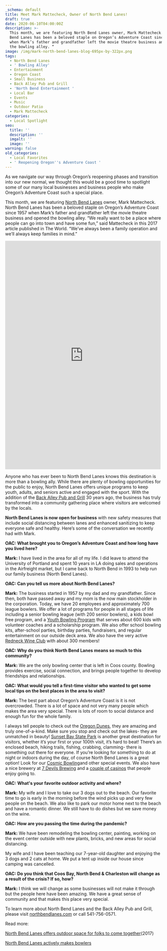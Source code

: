 ```yaml
---
_schema: default
title: Meet Mark Mattecheck, Owner of North Bend Lanes!
draft: true
date: 2020-06-10T04:00:00Z
description: >-
  This month, we are featuring North Bend Lanes owner, Mark Mattecheck. North
  Bend Lanes has been a beloved staple on Oregon’s Adventure Coast since 1957
  when Mark’s father and grandfather left the movie theatre business and opened
  the bowling alley. “
image: /img/mark-north-bend-lanes-blog-695px-by-322px.png
tags:
  - North Bend Lanes
  - ' Bowling Alley'
  - Entertainment
  - Oregon Coast
  - Small Business
  - Back Alley Pub and Grill
  - 'North Bend Entertainment '
  - Local Bar
  - Events
  - Music
  - Outdoor Patio
  - Mark Mattecheck
categories:
  - Local Spotlight
seo:
  title: ''
  description: ''
  imgalt: ''
  image: ''
warning: false
old_categories:
  - Local Favorites
  - ' Reopening Oregon''s Adventure Coast '
---
```

As we navigate our way through Oregon’s reopening phases and transition into our new normal, we thought this would be a good time to spotlight some of our many local businesses and business people who make Oregon’s Adventure Coast such a special place.

This month, we are featuring [North Bend Lanes](https://northbendlanes.com/) owner, Mark Mattecheck. North Bend Lanes has been a beloved staple on Oregon’s Adventure Coast since 1957 when Mark’s father and grandfather left the movie theatre business and opened the bowling alley. “We really want to be a place where people can go into town and have some fun,” said Mattecheck in this 2017 article published in The World. “We’ve always been a family operation and we’ll always keep families in mind.”

<iframe src="https://www.facebook.com/plugins/post.php?href=https%3A%2F%2Fwww.facebook.com%2Foregonsmallbusinessassociation%2Fposts%2F120128486363302&amp;width=500" width="500" height="735" style="border:none;overflow:hidden" scrolling="no" frameborder="0" allowtransparency="true" allow="encrypted-media"></iframe>

Anyone who has ever been to North Bend Lanes knows this destination is more than a bowling ally. While there are plenty of bowling opportunities for the public to enjoy, North Bend Lanes offers unique programs to keep youth, adults, and seniors active and engaged with the sport. With the addition of the [Back Alley Pub and Grill](https://northbendlanes.com/Back-Alley-Pub-Grill) 30 years ago, the business has truly transformed into a community gathering place where visitors are welcomed by the locals.

**North Bend Lanes is now open for business** with new safety measures that include social distancing between lanes and enhanced sanitizing to keep everyone safe and healthy. Here’s some of the conversation we recently had with Mark.

**OAC: What brought you to Oregon’s Adventure Coast and how long have you lived here?**

**Mark:** I have lived in the area for all of my life. I did leave to attend the University of Portland and spent 10 years in LA doing sales and operations in the Airfreight market, but I came back to North Bend in 1993 to help run our family business (North Bend Lanes).

**OAC: Can you tell us more about North Bend Lanes?**

**Mark:** The business started in 1957 by my dad and my grandfather. Since then, both have passed away and my mom is the now main stockholder in the corporation. Today, we have 20 employees and approximately 700 league bowlers. We offer a lot of programs for people in all stages of life including a senior bowling league (with 200 senior bowlers), a kids bowl free program, and a [Youth Bowling Program](https://northbendlanes.com/bowling/youth-programs/) that serves about 600 kids with volunteer coaches and a scholarship program. We also offer school bowling kits, after-school parties, birthday parties, fundraisers, and regular entertainment on our outside deck area. We also have the very active [Redneck Wine Club](https://northbendlanes.com/redneck-wine-tasting/) with about 300 members!

**OAC: Why do you think North Bend Lanes means so much to this community?**

**Mark:** We are the only bowling center that is left in Coos county. Bowling provides exercise, social connection, and brings people together to develop friendships and relationships.

**OAC: What would you tell a first-time visitor who wanted to get some local tips on the best places in the area to visit?**

**Mark:** The best part about Oregon’s Adventure Coast is it is not overcrowded. There is a lot of space and not very many people which makes the area very special. There is lots of room to social distance and enough fun for the whole family.

I always tell people to check out the [Oregon Dunes](https://www.oregonsadventurecoast.com/untamed-dunes/), they are amazing and truly one-of-a-kind. Make sure you stop and check out the lakes- they are unmatched in beauty! [Sunset Bay State Park](https://www.oregonsadventurecoast.com/state-parks-and-national-lands/) is another great destination for visitors, whether it’s your first or your 100th visit, it’s hard to beat! There’s an enclosed beach, hiking trails, fishing, crabbing, clamming- there is something out there for everyone. If you’re looking for something to do at night or indoors during the day, of course North Bend Lanes is a great option! Look for our [Cosmic Bowling](https://northbendlanes.com/Bowling/Cosmic-Bowling)and other special events. We also have a nice brewery at [7 Devils Brewing](https://www.7devilsbrewery.com/#/) and a [couple of casinos](https://www.oregonsadventurecoast.com/blog/try-your-luck-on-oregon-s-adventure-coast/) that people enjoy going to.

**OAC:** **What's your favorite outdoor activity and where?**

**Mark:** My wife and I love to take our 3 dogs out to the beach. Our favorite time to go is early in the morning before the wind picks up and very few people on the beach. We also like to park our motor home next to the beach and have a romantic dinner. We still have to do dishes but we save money on the wine.

**OAC: How are you passing the time during the pandemic?**

**Mark:** We have been remodeling the bowling center, painting, working on the event center outside with new plants, bricks, and new areas for social distancing.

My wife and I have been teaching our 7-year-old daughter and enjoying the 3 dogs and 2 cats at home. We put a tent up inside our house since camping was cancelled.

**OAC: Do you think that Coos Bay, North Bend & Charleston will change as a result of the crisis? If so, how?**

**Mark:** I think we will change as some businesses will not make it through but the people here have been amazing. We have a great sense of community and that makes this place very special.

To learn more about North Bend Lanes and the Back Alley Pub and Grill, please visit [northbendlanes.com](https://northbendlanes.com/) or call 541-756-0571.

Read more:

[North Bend Lanes offers outdoor space for folks to come together](https://theworldlink.com/news/local/business/north-bend-lanes-offers-outdoor-space-for-folks-to-come-together/article_fc08221a-d504-54ad-a58e-21f8634a88b9.html)(2017)

[North Bend Lanes actively makes bowlers](https://theworldlink.com/news/local/north-bend-lanes-actively-makes-bowlers/article_480b495b-3f98-5c09-9099-30407359c114.html)